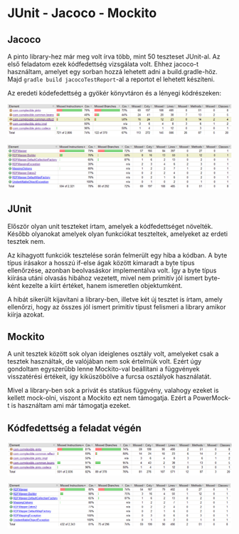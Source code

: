 # JUnit - Jacoco - Mockito

## Jacoco

A pinto library-hez már meg volt írva több, mint 50 teszteset JUnit-al. Az első feladatom ezek kódfedettség vizsgálata volt. Ehhez jacoco-t használtam, amelyet egy sorban hozzá lehetett adni a build.gradle-höz. Majd 
`gradle build jacocoTestReport`-al a reportot el lehetett készíteni.

Az eredeti kódefedettség a gyökér könyvtáron és a lényegi kódrészeken:

![Kodfedettseg gyokeren](/doc/images/fedettseg-gyoker-before.png)

![Kodfedettseg pinto konyvtaron](/doc/images/fedettseg-pinto-before.png)

## JUnit

Először olyan unit teszteket írtam, amelyek a kódfedettséget növelték. Később olyanokat amelyek olyan funkciókat teszteltek, amelyeket az erdeti tesztek nem.

Az kihagyott funkciók tesztelése során felmerült egy hiba a kódban. A byte típus írásakor a hosszú if-else ágak között kimaradt a byte típus ellenőrzése, azonban beolvasáskor implementálva volt. Így a byte típus kiírása utáni olvasás hibához vezetett, mivel nem primitív jól ismert byte-ként kezelte a kiírt értéket, hanem ismeretlen objektumként.

A hibát sikerült kijavítani a library-ben, illetve két új tesztet is írtam, amely ellenőrzi, hogy az összes jól ismert primitív típust felismeri a library amikor kiírja azokat.

## Mockito

A unit tesztek között sok olyan ideiglenes osztály volt, amelyeket csak a tesztek használtak, de valójában nem sok értelmük volt. Ezért úgy gondoltam egyszerűbb lenne Mockito-val beállítani a függvények visszatérési értékeit, így kiküszöbölve a furcsa osztályok használatát.

Mivel a library-ben sok a privát és statikus függvény, valahogy ezeket is kellett mock-olni, viszont a Mockito ezt nem támogatja. Ezért a PowerMock-t is használtam ami már támogatja ezeket.

## Kódfedettség a feladat végén

![Kodfedettseg gyokeren](/doc/images/fedettseg-gyoker-after.png)

![Kodfedettseg pinto konyvtaron](/doc/images/fedettseg-pinto-after.png)
